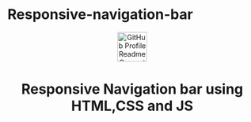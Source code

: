 # Responsive-navigation-bar

<p align="center">
  <a href="https://">
    <img alt="GitHub Profile Readme Generator" src="./src/images/mdg.png" width="60" />
  </a>
</p>
<h1 align="center">
  Responsive Navigation bar using HTML,CSS and JS
</h1>
